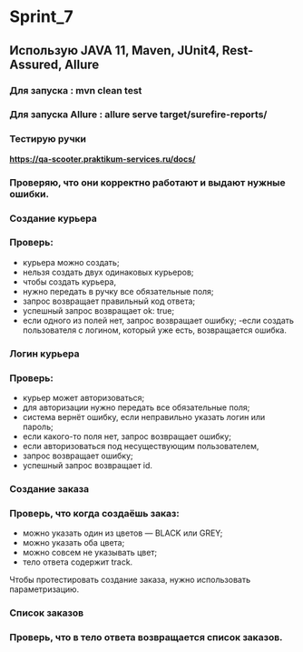 # Sprint_7

## Использую JAVA 11, Maven, JUnit4, Rest-Assured, Allure

### Для запуска : mvn clean test 
### Для запуска Allure : allure serve target/surefire-reports/ 

### Тестирую ручки  
**https://qa-scooter.praktikum-services.ru/docs/**

### Проверяю, что они корректно работают и выдают нужные ошибки. ###
### Создание курьера
### Проверь:
- курьера можно создать;
- нельзя создать двух одинаковых курьеров;
- чтобы создать курьера, 
- нужно передать в ручку все обязательные поля;
- запрос возвращает правильный код ответа;
- успешный запрос возвращает ok: true;
- если одного из полей нет, запрос возвращает ошибку;
-если создать пользователя с логином, который уже есть, возвращается ошибка.
### Логин курьера
### Проверь:
- курьер может авторизоваться;
- для авторизации нужно передать все обязательные поля;
- система вернёт ошибку, если неправильно указать логин или пароль;
- если какого-то поля нет, запрос возвращает ошибку;
- если авторизоваться под несуществующим пользователем, 
- запрос возвращает ошибку;
- успешный запрос возвращает id.
### Создание заказа
### Проверь, что когда создаёшь заказ:
- можно указать один из цветов — BLACK или GREY;
- можно указать оба цвета;
- можно совсем не указывать цвет;
- тело ответа содержит track.

Чтобы протестировать создание заказа, нужно использовать параметризацию.
### Список заказов
### Проверь, что в тело ответа возвращается список заказов.
